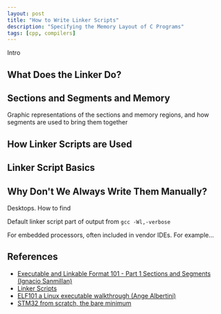 ```yaml
---
layout: post
title: "How to Write Linker Scripts"
description: "Specifying the Memory Layout of C Programs"
tags: [cpp, compilers]
---
```


Intro

## What Does the Linker Do?

## Sections and Segments and Memory

Graphic representations of the sections and memory regions, and how segments
are used to bring them together

## How Linker Scripts are Used

## Linker Script Basics

## Why Don't We Always Write Them Manually?

Desktops. How to find

Default linker script part of output from `gcc -Wl,-verbose`

For embedded processors, often included in vendor IDEs. For example...

## References
* [Executable and Linkable Format 101 - Part 1 Sections and Segments (Ignacio Sanmillan)](https://www.intezer.com/blog/research/executable-linkable-format-101-part1-sections-segments/)
* [Linker Scripts](https://sourceware.org/binutils/docs/ld/Scripts.html#Scripts)
* [ELF101 a Linux executable walkthrough (Ange Albertini)](https://upload.wikimedia.org/wikipedia/commons/e/e4/ELF_Executable_and_Linkable_Format_diagram_by_Ange_Albertini.png)
* [STM32 from scratch, the bare minimum](http://tty.uchuujin.de/2016/02/stm32-from-scratch-bare-minimals/)
